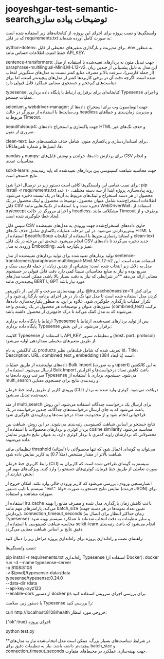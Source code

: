 # jooyeshgar-test-semantic-searchتوضیحات پیاده سازی

وابستگی‌ها و نصب پروژه
برای اجرای این پروژه، از کتابخانه‌های زیر استفاده شده است که در فایل requirements.txt به صورت کامل آورده شده‌اند:

python-dotenv: برای مدیریت و بارگذاری متغیرهای محیطی از فایل .env به منظور حفظ امنیت اطلاعات حساس مانند API_KEY.

sentence-transformers: جهت تبدیل متون به بردارهای تعبیه‌شده با استفاده از مدل paraphrase-multilingual-MiniLM-L12-v2. این مدل به دلیل پشتیبانی از چندین زبان (از جمله فارسی)، سرعت بالا و مصرف منابع کمتر نسبت به مدل‌های سنگین‌تر انتخاب شده است. اگرچه دقت آن در برخی کاربردها کمتر از مدل‌های پیچیده‌تر است، اما برای دیتاست‌های کم‌حجم و جستجوی معنایی عملکرد قابل قبولی دارد.

typesense: کتابخانه‌ای برای برقراری ارتباط با پایگاه داده برداری Typesense و اجرای عملیات جستجو.

selenium و webdriver-manager: جهت اتوماسیون وب برای استخراج داده‌ها از وب‌سایت‌ها با استفاده از مرورگر در حالت headless و مدیریت زمان‌بندی و خطاهای مربوط به Timeout.

beautifulsoup4: جهت پاکسازی و استخراج داده‌های HTML و حذف تگ‌های غیر ضروری از متون.

clean-text: برای استانداردسازی و پاکسازی متون، شامل حذف شکست‌های خط، URLها، ایمیل‌ها و شماره تلفن‌ها.

pandas و numpy: برای پردازش داده‌ها، خواندن و نوشتن فایل‌های CSV و انجام محاسبات عددی.

scikit-learn: جهت محاسبه شباهت کسینوسی بین بردارهای تعبیه‌شده که پایه رتبه‌بندی نتایج جستجو است.

برای نصب تمامی این وابستگی‌ها کافی است دستور زیر در ترمینال اجرا شود:
pip install -r requirements.txt
روند پیاده‌سازی پروژه
ابتدا از سه دسته مختلف، ۱۰ عدد محصول از هر دسته استخراج و لینک‌های مربوط به آن‌ها در یک لیست ذخیره می‌شود. اطلاعات استخراج‌شده شامل عنوان محصول، توضیحات محصول و لینک محصول در یک فایل CSV ذخیره شده و با استفاده از تکنیک‌هایی مانند WebDriverWait، استفاده از try/except و اجرای مرورگر در حالت headless، مشکلاتی مانند Timeout برطرف و از ایجاد خطا جلوگیری شده است.

سپس فایل CSV حاوی داده‌های استخراج‌شده جهت ورودی به مدل‌های تعبیه‌شده پیش‌پردازش می‌شود. در این مرحله، عملیات پاکسازی شامل حذف تگ‌های HTML با استفاده از BeautifulSoup و استانداردسازی متن‌ها با استفاده از کتابخانه clean-text انجام می‌شود. نتیجه‌ی این مرحله در یک فایل CSV جدید ذخیره می‌گردد تا داده‌های ورودی به مدل Embedding، تمیز و یکپارچه باشد.

تولید بردارهای تعبیه‌شده
برای تولید بردارهای تعبیه‌شده از مدل sentence-transformers/paraphrase-multilingual-MiniLM-L12-v2 استفاده شده است. این مدل به دلایل زیر انتخاب شده است:
پشتیبانی از چندین زبان، از جمله فارسی
سبک و سریع بوده و نیاز به منابع محاسباتی نسبتاً کمی دارد
دقت قابل قبولی در جستجوی معنایی ارائه می‌دهد
**در شرایطی که نیاز به دقت بسیار بالا باشد، ممکن است مدل‌های پیچیده‌تری مانند BERT یا GPT مورد نیاز باشد

برای بهینه‌سازی سرعت و کارایی، از دکوریتور @lru_cache(maxsize=1) برای کش کردن مدل استفاده شده است تا مدل تنها یک بار در هر اجرای برنامه بارگذاری شود و از تکرار عملیات بارگذاری جلوگیری شود. علاوه بر این، به منظور یکپارچه‌سازی داده‌ها، ستون‌های عنوان و توضیحات هر محصول در یک رشته‌ی واحد (combined_text) ترکیب می‌شوند که به مدل کمک می‌کند تا درک جامع‌تری از محصول داشته باشد.

ارتباط با پایگاه داده برداری Typesense
پس از تولید بردارهای تعبیه‌شده، ارتباط با پایگاه داده برداری Typesense برقرار می‌شود. در این بخش:

کلاینت Typesense با استفاده از API_KEY و تنظیمات سرور (host، port، protocol) از طریق متغیرهای محیطی مقداردهی اولیه می‌شود.

یک کالکشن به نام products تعریف شده که شامل فیلدهایی نظیر id، Title، Description، URL، combined_text و embedding (با ابعاد 384) است.

داده‌های تولیدشده از طریق عملیات Bulk Import (و به صورت upsert) به این کالکشن ارسال می‌شود. استفاده از Bulk Import باعث کاهش تعداد درخواست‌ها و افزایش سرعت ورود داده‌ها به Typesense می‌شود.
جستجوی برداری با استفاده از multi_search و رتبه‌بندی نتایج
برای جستجوی معنایی:

ورودی کاربر از طریق رابط خط فرمان (CLI) دریافت می‌شود. کوئری وارد شده به بردار تعبیه‌شده تبدیل می‌شود.

از متد multi_search برای ارسال یک درخواست چندگانه استفاده می‌شود. این روش باعث می‌شود که به جای ارسال درخواست‌های جداگانه، چندین درخواست در یک فراخوانی انجام شود و از محدودیت تعداد درخواست‌ها و زمان‌بندی جلوگیری شود.

نتایج جستجو بر اساس شباهت کسینوسی رتبه‌بندی می‌شوند. در این روش، شباهت بین بردار کوئری و بردارهای محصولات با استفاده از cosine similarity محاسبه می‌شود. محصولاتی که بردارشان زاویه کمتری با بردار کوئری دارد، به عنوان نتایج دقیق‌تر نمایش داده می‌شوند.

تنظیماتی مانند threshold (آستانه) می‌تواند به گونه‌ای اعمال شود که تنها محصولاتی با شباهت بالاتر از مقدار مشخص (مثلاً 0.7) به کاربر نمایش داده شود.

رابط کاربری خط فرمان (CLI)
سیستم به گونه‌ای طراحی شده است که کاربران به صورت تعاملی از طریق خط فرمان، کوئری‌های جستجو را وارد کنند. ویژگی‌های مهم این بخش عبارتند از:

اعتبارسنجی ورودی: بررسی می‌شود که کاربر ورودی خالی وارد نکند.
امکان خروج از سیستم با تایپ دستور "exit".
نمایش نتایج جستجو به صورت خوانا (فرمت JSON) برای سهولت مشاهده و استفاده.

استفاده از lru_cache باعث کاهش زمان بارگذاری مدل شده و مصرف منابع را بهینه می‌کند.
پارامترهای مهم مانند batch_size (تعیین تعداد نمونه‌ها در هر دسته جهت پردازش)، connection_timeout_seconds (زمان حداکثر انتظار برای اتصال به Typesense) و سایر تنظیمات به دقت انتخاب شده‌اند تا عملکرد سیستم بهینه شود.
محاسبه شباهت کسینوسی با استفاده از scikit-learn انجام می‌شود که باعث رتبه‌بندی دقیق نتایج بر اساس شباهت معنایی می‌گردد.

راهنمای نصب و راه‌اندازی پروژه
برای راه‌اندازی پروژه مراحل زیر را دنبال کنید:

نصب وابستگی‌ها:

pip install -r requirements.txt
راه‌اندازی Typesense (استفاده از Docker):
docker run -d --name typesense-server \
  -p 8108:8108 \
  -v $(pwd)/typesense-data:/data \
  typesense/typesense:0.24.0 \
  --data-dir /data \
  --api-key=xyz123 \
  --enable-cors
از دستور docker ps برای بررسی اجرای سرویس استفاده کنید.

با دستور زیر، سلامت Typesense را بررسی کنید:

curl http://localhost:8108/health
خروجی مورد انتظار:

{"ok":true}
اجرای پروژه:

python test.py


**در شرایط دیتاست‌های بسیار بزرگ، ممکن است مدل انتخاب‌شده نیاز به مدل‌های پیچیده‌تر داشته باشد.
نیاز به تنظیمات دقیق برای batch_size و connection_timeout_seconds جهت بهینه‌سازی عملکرد در محیط‌های متفاوت.



